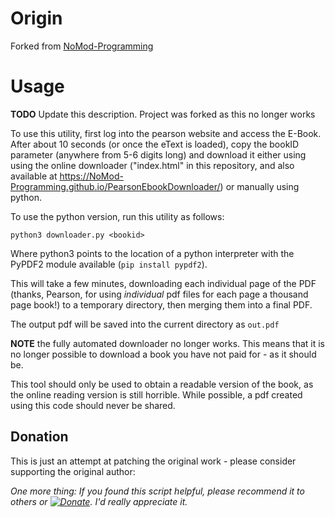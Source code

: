 # Origin 
Forked from [NoMod-Programming](https://github.com/NoMod-Programming/PearsonEbookDownloader)

# Usage

**TODO** Update this description. Project was forked as this no longer works

To use this utility, first log into the pearson website and access the E-Book. After about 10 seconds (or once the eText is loaded), copy the bookID parameter (anywhere from 5-6 digits long) and download it either using using the online downloader ("index.html" in this repository, and also available at https://NoMod-Programming.github.io/PearsonEbookDownloader/) or manually using python.


To use the python version, run this utility as follows:

	python3 downloader.py <bookid>

Where python3 points to the location of a python interpreter with the PyPDF2 module available (`pip install pypdf2`).

This will take a few minutes, downloading each individual page of the PDF (thanks, Pearson, for using *individual* pdf files for each page a thousand page book!) to a temporary directory, then merging them into a final PDF.

The output pdf will be saved into the current directory as `out.pdf`

**NOTE** the fully automated downloader no longer works. This means that it is no longer possible to download a book you have not paid for - as it should be.

This tool should only be used to obtain a readable version of the book, as the online reading version is still horrible. While possible, a pdf created using this code should never be shared.

## Donation
This is just an attempt at patching the original work - please consider supporting the original author:

*One more thing: If you found this script helpful, please recommend it to others or [![Donate](https://img.shields.io/badge/Donate-PayPal-green.svg)](https://www.paypal.com/cgi-bin/webscr?cmd=_donations&business=epedemont%40protonmail.ch&currency_code=USD&source=url). I'd really appreciate it.*
